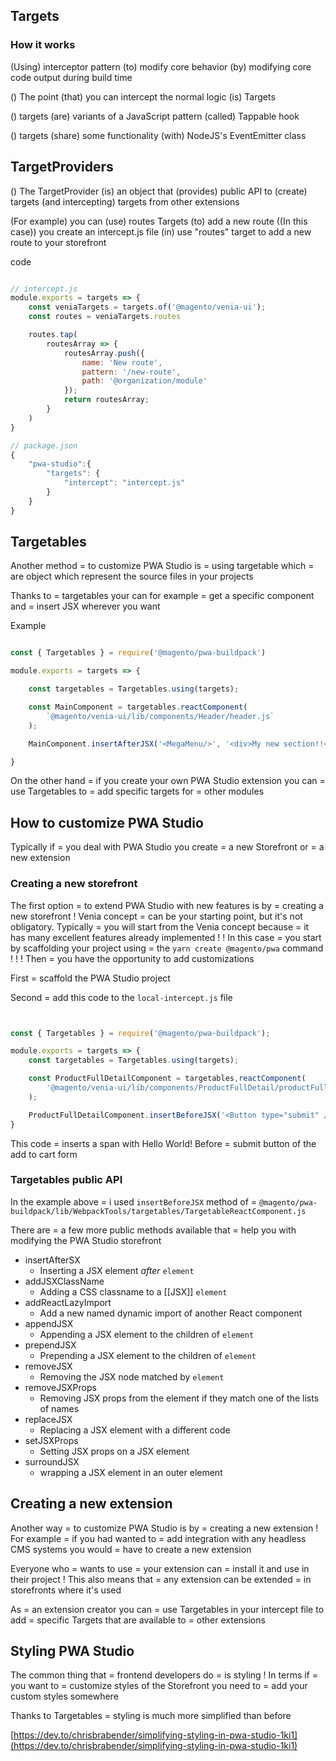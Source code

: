 ## Targets

### How it works

(Using) 
	interceptor pattern 
(to) 
	modify core behavior 
(by) 
	modifying core code output during build time

()
	The point 
(that)
	you can intercept the normal logic 
(is)
	Targets

()
	targets
(are)
	variants of a JavaScript pattern 
(called)
	Tappable hook

()
	targets 
(share)
	 some functionality 
(with)
	NodeJS's EventEmitter class

## TargetProviders

()
	The TargetProvider
(is)
	an object that 
(provides)
	public API to
(create)
	targets 
(and intercepting)
	targets from other extensions

(For example)
	you can 
(use)
	routes Targets
(to)
	add a new route
((In this case))
	you create an intercept.js file
(in)
	use "routes" target to add a new route to your storefront

code

```js

// intercept.js
module.exports = targets => {
	const veniaTargets = targets.of('@magento/venia-ui');
	const routes = veniaTargets.routes

	routes.tap(
		routesArray => {
			routesArray.push({
				name: 'New route',
				pattern: '/new-route',
				path: '@organization/module'
			});
			return routesArray;
		}
	)
}

// package.json
{
	"pwa-studio":{
		"targets": {
			"intercept": "intercept.js"
		}
	}
}

```

## Targetables

Another method 
= to customize PWA Studio 
is
= using targetable
which 
= are object which represent the source files in your projects

Thanks to
= targetables your can
for example
= get a specific component
and
= insert JSX wherever you want

Example

``` js

const { Targetables } = require('@magento/pwa-buildpack')

module.exports = targets => {

	const targetables = Targetables.using(targets);

	const MainComponent = targetables.reactComponent(
		`@magento/venia-ui/lib/components/Header/header.js`
	);

	MainComponent.insertAfterJSX('<MegaMenu/>', '<div>My new section!!</div>')

}

```

On the other hand
= if you create your own PWA Studio extension you
can
= use Targetables 
to 
= add specific targets
for 
= other modules

## How to customize PWA Studio

Typically if
= you deal with PWA Studio you
create
= a new Storefront 
or 
= a new extension

### Creating a new storefront

The first option
= to extend PWA Studio with new features 
is by
= creating a new storefront
!
Venia concept
= can be your starting point, but it's not obligatory.
Typically
= you will start from the Venia concept 
because
= it has many excellent features already implemented
! !
In this case
= you start by scaffolding your project
using
= the `yarn create @magento/pwa` command
! ! !
Then
= you have the opportunity to add customizations

First
= scaffold the PWA Studio project

Second
= add this code to the `local-intercept.js` file

``` js


const { Targetables } = require('@magento/pwa-buildpack');

module.exports = targets => {
	const targetables = Targetables.using(targets);

	const ProductFullDetailComponent = targetables,reactComponent(
		'@magento/venia-ui/lib/components/ProductFullDetail/productFullDetail.js'
	);

	ProductFullDetailComponent.insertBeforeJSX('<Button type="submit" />', '<span>Hello World!</span>');
}

```

This code
= inserts a span with Hello World! 
Before
= submit button of the add to cart form

### Targetables public API

In the example above
= i used `insertBeforeJSX` method
of
= `@magento/pwa-buildpack/lib/WebpackTools/targetables/TargetableReactComponent.js`

There are
= a few more public methods available 
that 
= help you with modifying the PWA Studio storefront

- insertAfterSX 
	- Inserting a JSX element _after_ `element`
- addJSXClassName 
	- Adding a CSS classname to a [[JSX]] `element`
- addReactLazyImport
	- Add a new named dynamic import of another React component
- appendJSX
	- Appending a JSX element to the children of `element`
- prependJSX
	- Prepending a JSX element to the children of `element`
- removeJSX
	- Removing the JSX node matched by `element`
- removeJSXProps
	- Removing JSX props from the element if they match one of the lists of names
- replaceJSX
	- Replacing a JSX element with a different code
- setJSXProps 
	- Setting JSX props on a JSX element
- surroundJSX
	- wrapping a JSX element in an outer element

## Creating a new extension

Another way 
= to customize PWA Studio
is by
= creating a new extension
!
For example
= if you had wanted 
to 
= add integration with any headless CMS systems
you would
= have to create a new extension

Everyone who
= wants to 
use
= your extension
can
= install it and use in their project
!
This also means that
= any extension can be
extended
= in storefronts where it's used

As
= an extension creator
you can
= use Targetables in your intercept file
to add
= specific Targets that are
available to
= other extensions

## Styling PWA Studio

The common thing that
= frontend developers 
do
= is styling
!
In terms if
= you want 
to
= customize styles of the Storefront
you need to
= add your custom styles somewhere

Thanks to Targetables
= styling is much more simplified than before

[https://dev.to/chrisbrabender/simplifying-styling-in-pwa-studio-1ki1](https://dev.to/chrisbrabender/simplifying-styling-in-pwa-studio-1ki1)

